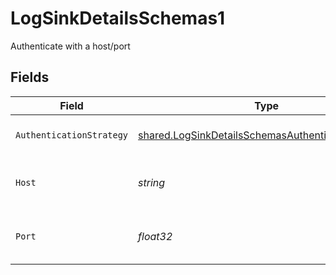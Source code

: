 # LogSinkDetailsSchemas1

Authenticate with a host/port


## Fields

| Field                                                                                                                           | Type                                                                                                                            | Required                                                                                                                        | Description                                                                                                                     | Example                                                                                                                         |
| ------------------------------------------------------------------------------------------------------------------------------- | ------------------------------------------------------------------------------------------------------------------------------- | ------------------------------------------------------------------------------------------------------------------------------- | ------------------------------------------------------------------------------------------------------------------------------- | ------------------------------------------------------------------------------------------------------------------------------- |
| `AuthenticationStrategy`                                                                                                        | [shared.LogSinkDetailsSchemasAuthenticationStrategy](../../../pkg/models/shared/logsinkdetailsschemasauthenticationstrategy.md) | :heavy_check_mark:                                                                                                              | The authentication strategy.                                                                                                    | port                                                                                                                            |
| `Host`                                                                                                                          | *string*                                                                                                                        | :heavy_check_mark:                                                                                                              | The host for the Papertrail log destination.                                                                                    | logs1.papertrailapp.com:                                                                                                        |
| `Port`                                                                                                                          | *float32*                                                                                                                       | :heavy_check_mark:                                                                                                              | The port for the Papertrail log destination.                                                                                    | 8000                                                                                                                            |